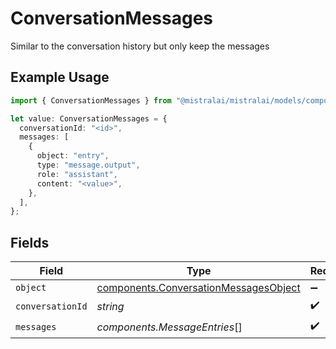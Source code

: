 # ConversationMessages

Similar to the conversation history but only keep the messages

## Example Usage

```typescript
import { ConversationMessages } from "@mistralai/mistralai/models/components";

let value: ConversationMessages = {
  conversationId: "<id>",
  messages: [
    {
      object: "entry",
      type: "message.output",
      role: "assistant",
      content: "<value>",
    },
  ],
};
```

## Fields

| Field                                                                                          | Type                                                                                           | Required                                                                                       | Description                                                                                    |
| ---------------------------------------------------------------------------------------------- | ---------------------------------------------------------------------------------------------- | ---------------------------------------------------------------------------------------------- | ---------------------------------------------------------------------------------------------- |
| `object`                                                                                       | [components.ConversationMessagesObject](../../models/components/conversationmessagesobject.md) | :heavy_minus_sign:                                                                             | N/A                                                                                            |
| `conversationId`                                                                               | *string*                                                                                       | :heavy_check_mark:                                                                             | N/A                                                                                            |
| `messages`                                                                                     | *components.MessageEntries*[]                                                                  | :heavy_check_mark:                                                                             | N/A                                                                                            |